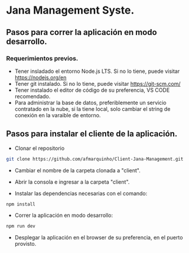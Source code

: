 # Jana Management Syste.

## Pasos para correr la aplicación en modo desarrollo.

### Requerimientos previos.

- Tener insladado el entorno Node.js LTS. Si no lo tiene, puede visitar https://nodejs.org/en
- Tener git instalado. Si no lo tiene, puede visitar https://git-scm.com/
- Tener instalado el editor de código de su preferencia, VS CODE recomendado.
- Para administrar la base de datos, preferiblemente un servicio contratado en la nube, si la tiene local, solo cambiar el string de conexión en la varaible de entorno.

## Pasos para instalar el cliente de la aplicación.

- Clonar el repositorio 

```bash
git clone https://github.com/afmarquinho/Client-Jana-Management.git
```
- Cambiar el nombre de la carpeta clonada a "client".

- Abrir la consola e ingresar a la carpeta "client".

- Instalar las dependencias necesarias con el comando:

```bash
npm install
```

- Correr la aplicación en modo desarrollo:

```bash
npm run dev
```

- Desplegar la aplicación en el browser de su preferencia, en el puerto provisto.

